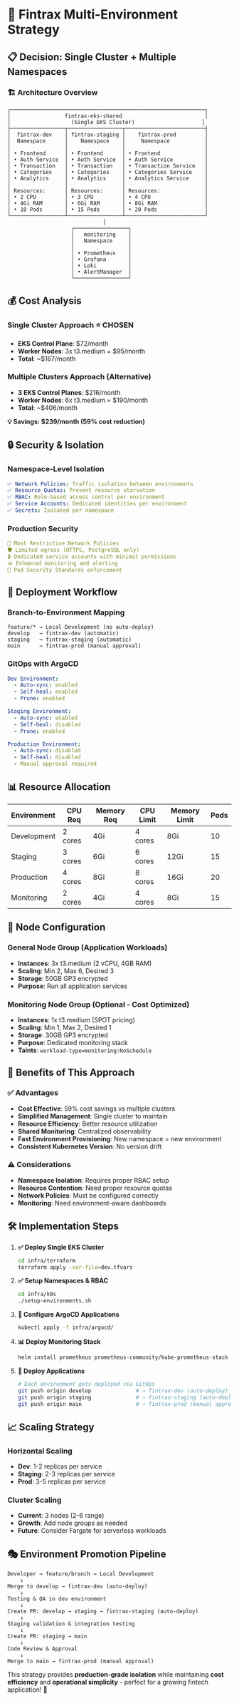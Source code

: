 # 🎯 Fintrax Multi-Environment Strategy

## 📋 **Decision: Single Cluster + Multiple Namespaces**

### **🏗️ Architecture Overview**

```
┌─────────────────────────────────────────────────────────────┐
│                 fintrax-eks-shared                          │
│                   (Single EKS Cluster)                     │
├─────────────────┬─────────────────┬─────────────────────────┤
│  fintrax-dev    │ fintrax-staging │    fintrax-prod         │
│  Namespace      │    Namespace    │     Namespace           │
│                 │                 │                         │
│ • Frontend      │ • Frontend      │ • Frontend              │
│ • Auth Service  │ • Auth Service  │ • Auth Service          │
│ • Transaction   │ • Transaction   │ • Transaction Service   │
│ • Categories    │ • Categories    │ • Categories Service    │
│ • Analytics     │ • Analytics     │ • Analytics Service     │
│                 │                 │                         │
│ Resources:      │ Resources:      │ Resources:              │
│ • 2 CPU         │ • 3 CPU         │ • 4 CPU                 │
│ • 4Gi RAM       │ • 6Gi RAM       │ • 8Gi RAM               │
│ • 10 Pods       │ • 15 Pods       │ • 20 Pods               │
└─────────────────┴─────────────────┴─────────────────────────┘
                              │
                    ┌─────────────────┐
                    │   monitoring    │
                    │   Namespace     │
                    │                 │
                    │ • Prometheus    │
                    │ • Grafana       │
                    │ • Loki          │
                    │ • AlertManager  │
                    └─────────────────┘
```

## 💰 **Cost Analysis**

### **Single Cluster Approach** ⭐ **CHOSEN**
- **EKS Control Plane**: $72/month
- **Worker Nodes**: 3x t3.medium = $95/month
- **Total**: ~$167/month

### **Multiple Clusters Approach** (Alternative)
- **3 EKS Control Planes**: $216/month  
- **Worker Nodes**: 6x t3.medium = $190/month
- **Total**: ~$406/month

**💡 Savings: $239/month (59% cost reduction)**

## 🔒 **Security & Isolation**

### **Namespace-Level Isolation**
```yaml
✅ Network Policies: Traffic isolation between environments
✅ Resource Quotas: Prevent resource starvation
✅ RBAC: Role-based access control per environment
✅ Service Accounts: Dedicated identities per environment
✅ Secrets: Isolated per namespace
```

### **Production Security**
```yaml
🔐 Most Restrictive Network Policies
🛡️ Limited egress (HTTPS, PostgreSQL only)
🔒 Dedicated service accounts with minimal permissions
📊 Enhanced monitoring and alerting
🚨 Pod Security Standards enforcement
```

## 🚀 **Deployment Workflow**

### **Branch-to-Environment Mapping**
```
feature/* → Local Development (no auto-deploy)
develop   → fintrax-dev (automatic)
staging   → fintrax-staging (automatic)
main      → fintrax-prod (manual approval)
```

### **GitOps with ArgoCD**
```yaml
Dev Environment:
  - Auto-sync: enabled
  - Self-heal: enabled
  - Prune: enabled

Staging Environment:
  - Auto-sync: enabled
  - Self-heal: disabled
  - Prune: enabled

Production Environment:
  - Auto-sync: disabled
  - Self-heal: disabled
  - Manual approval required
```

## 📊 **Resource Allocation**

| Environment | CPU Req | Memory Req | CPU Limit | Memory Limit | Pods |
|-------------|---------|------------|-----------|--------------|------|
| Development | 2 cores | 4Gi        | 4 cores   | 8Gi          | 10   |
| Staging     | 3 cores | 6Gi        | 6 cores   | 12Gi         | 15   |
| Production  | 4 cores | 8Gi        | 8 cores   | 16Gi         | 20   |
| Monitoring  | 2 cores | 4Gi        | 4 cores   | 8Gi          | 15   |

## 🔧 **Node Configuration**

### **General Node Group** (Application Workloads)
- **Instances**: 3x t3.medium (2 vCPU, 4GB RAM)
- **Scaling**: Min 2, Max 6, Desired 3
- **Storage**: 50GB GP3 encrypted
- **Purpose**: Run all application services

### **Monitoring Node Group** (Optional - Cost Optimized)
- **Instances**: 1x t3.medium (SPOT pricing)
- **Scaling**: Min 1, Max 2, Desired 1  
- **Storage**: 30GB GP3 encrypted
- **Purpose**: Dedicated monitoring stack
- **Taints**: `workload-type=monitoring:NoSchedule`

## 🎯 **Benefits of This Approach**

### **✅ Advantages**
- **Cost Effective**: 59% cost savings vs multiple clusters
- **Simplified Management**: Single cluster to maintain
- **Resource Efficiency**: Better resource utilization
- **Shared Monitoring**: Centralized observability
- **Fast Environment Provisioning**: New namespace = new environment
- **Consistent Kubernetes Version**: No version drift

### **⚠️ Considerations**
- **Namespace Isolation**: Requires proper RBAC setup
- **Resource Contention**: Need proper resource quotas
- **Network Policies**: Must be configured correctly
- **Monitoring**: Need environment-aware dashboards

## 🛠️ **Implementation Steps**

1. **✅ Deploy Single EKS Cluster**
   ```bash
   cd infra/terraform
   terraform apply -var-file=dev.tfvars
   ```

2. **✅ Setup Namespaces & RBAC**
   ```bash
   cd infra/k8s
   ./setup-environments.sh
   ```

3. **🔄 Configure ArgoCD Applications**
   ```bash
   kubectl apply -f infra/argocd/
   ```

4. **📊 Deploy Monitoring Stack**
   ```bash
   helm install prometheus prometheus-community/kube-prometheus-stack -n monitoring
   ```

5. **🚀 Deploy Applications**
   ```bash
   # Each environment gets deployed via GitOps
   git push origin develop              # → fintrax-dev (auto-deploy)
   git push origin staging              # → fintrax-staging (auto-deploy)  
   git push origin main                 # → fintrax-prod (manual approval)
   ```

## 📈 **Scaling Strategy**

### **Horizontal Scaling**
- **Dev**: 1-2 replicas per service
- **Staging**: 2-3 replicas per service  
- **Prod**: 3-5 replicas per service

### **Cluster Scaling**
- **Current**: 3 nodes (2-6 range)
- **Growth**: Add node groups as needed
- **Future**: Consider Fargate for serverless workloads

## 🎭 **Environment Promotion Pipeline**

```
Developer → feature/branch → Local Development
    ↓
Merge to develop → fintrax-dev (auto-deploy)
    ↓
Testing & QA in dev environment
    ↓
Create PR: develop → staging → fintrax-staging (auto-deploy)
    ↓
Staging validation & integration testing
    ↓
Create PR: staging → main
    ↓
Code Review & Approval
    ↓
Merge to main → fintrax-prod (manual approval)
```

This strategy provides **production-grade isolation** while maintaining **cost efficiency** and **operational simplicity** - perfect for a growing fintech application! 🚀
